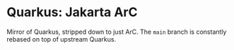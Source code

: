 # Quarkus: Jakarta ArC

Mirror of Quarkus, stripped down to just ArC.
The `main` branch is constantly rebased on top of upstream Quarkus.
